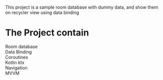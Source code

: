 This project is a sample room database with dummy data, and show them on recycler view using data binding <br />

# The Project contain
Room database <br />
Data Binding <br />
Coroutines <br />
Kotlin ktx <br />
Navigation <br />
MVVM <br />